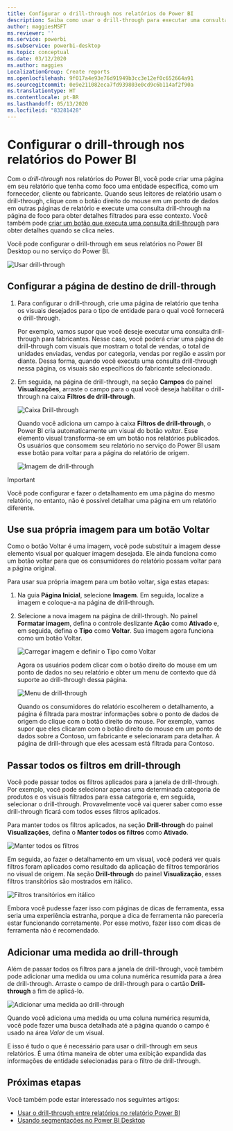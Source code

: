 ```yaml
---
title: Configurar o drill-through nos relatórios do Power BI
description: Saiba como usar o drill-through para executar uma consulta drill down nos dados em uma nova página de relatório nos relatórios do Power BI
author: maggiesMSFT
ms.reviewer: ''
ms.service: powerbi
ms.subservice: powerbi-desktop
ms.topic: conceptual
ms.date: 03/12/2020
ms.author: maggies
LocalizationGroup: Create reports
ms.openlocfilehash: 9f017a4e93e76d91949b3cc3e12ef0c652664a91
ms.sourcegitcommit: 0e9e211082eca7fd939803e0cd9c6b114af2f90a
ms.translationtype: HT
ms.contentlocale: pt-BR
ms.lasthandoff: 05/13/2020
ms.locfileid: "83281428"
---
```

# <a name="set-up-drill-through-in-power-bi-reports"></a>Configurar o drill-through nos relatórios do Power BI
Com o *drill-through* nos relatórios do Power BI, você pode criar uma página em seu relatório que tenha como foco uma entidade específica, como um fornecedor, cliente ou fabricante. Quando seus leitores de relatório usam o drill-through, clique com o botão direito do mouse em um ponto de dados em outras páginas de relatório e execute uma consulta drill-through na página de foco para obter detalhes filtrados para esse contexto. Você também pode [criar um botão que executa uma consulta drill-through](desktop-drill-through-buttons.md) para obter detalhes quando se clica neles.

Você pode configurar o drill-through em seus relatórios no Power BI Desktop ou no serviço do Power BI.

![Usar drill-through](media/desktop-drillthrough/power-bi-drill-through-right-click.png)

## <a name="set-up-the-drill-through-destination-page"></a>Configurar a página de destino de drill-through
1. Para configurar o drill-through, crie uma página de relatório que tenha os visuais desejados para o tipo de entidade para o qual você fornecerá o drill-through. 

    Por exemplo, vamos supor que você deseje executar uma consulta drill-through para fabricantes. Nesse caso, você poderá criar uma página de drill-through com visuais que mostram o total de vendas, o total de unidades enviadas, vendas por categoria, vendas por região e assim por diante. Dessa forma, quando você executa uma consulta drill-through nessa página, os visuais são específicos do fabricante selecionado.

2. Em seguida, na página de drill-through, na seção **Campos** do painel **Visualizações**, arraste o campo para o qual você deseja habilitar o drill-through na caixa **Filtros de drill-through**.

    ![Caixa Drill-through](media/desktop-drillthrough/drillthrough_02.png)

    Quando você adiciona um campo à caixa **Filtros de drill-through**, o Power BI cria automaticamente um visual do botão *voltar*. Esse elemento visual transforma-se em um botão nos relatórios publicados. Os usuários que consomem seu relatório no serviço do Power BI usam esse botão para voltar para a página do relatório de origem.

    ![Imagem de drill-through](media/desktop-drillthrough/drillthrough_03.png)

> [!IMPORTANT]
> Você pode configurar e fazer o detalhamento em uma página do mesmo relatório, no entanto, não é possível detalhar uma página em um relatório diferente.  



## <a name="use-your-own-image-for-a-back-button"></a>Use sua própria imagem para um botão Voltar    
 Como o botão Voltar é uma imagem, você pode substituir a imagem desse elemento visual por qualquer imagem desejada. Ele ainda funciona como um botão voltar para que os consumidores do relatório possam voltar para a página original. 

Para usar sua própria imagem para um botão voltar, siga estas etapas:

1. Na guia **Página Inicial**, selecione **Imagem**. Em seguida, localize a imagem e coloque-a na página de drill-through.

2. Selecione a nova imagem na página de drill-through. No painel **Formatar imagem**, defina o controle deslizante **Ação** como **Ativado** e, em seguida, defina o **Tipo** como **Voltar**. Sua imagem agora funciona como um botão Voltar.

    ![Carregar imagem e definir o Tipo como Voltar](media/desktop-drillthrough/drillthrough_05.png)

    
     Agora os usuários podem clicar com o botão direito do mouse em um ponto de dados no seu relatório e obter um menu de contexto que dá suporte ao drill-through dessa página. 

    ![Menu de drill-through](media/desktop-drillthrough/drillthrough_04.png)

    Quando os consumidores do relatório escolherem o detalhamento, a página é filtrada para mostrar informações sobre o ponto de dados de origem do clique com o botão direito do mouse. Por exemplo, vamos supor que eles clicaram com o botão direito do mouse em um ponto de dados sobre a Contoso, um fabricante e selecionaram para detalhar. A página de drill-through que eles acessam está filtrada para Contoso.

## <a name="pass-all-filters-in-drill-through"></a>Passar todos os filtros em drill-through

Você pode passar todos os filtros aplicados para a janela de drill-through. Por exemplo, você pode selecionar apenas uma determinada categoria de produtos e os visuais filtrados para essa categoria e, em seguida, selecionar o drill-through. Provavelmente você vai querer saber como esse drill-through ficará com todos esses filtros aplicados.

Para manter todos os filtros aplicados, na seção **Drill-through** do painel **Visualizações**, defina o **Manter todos os filtros** como **Ativado**. 

![Manter todos os filtros](media/desktop-drillthrough/drillthrough_06.png)

Em seguida, ao fazer o detalhamento em um visual, você poderá ver quais filtros foram aplicados como resultado da aplicação de filtros temporários no visual de origem. Na seção **Drill-through** do painel **Visualização**, esses filtros transitórios são mostrados em itálico. 

![Filtros transitórios em itálico](media/desktop-drillthrough/drillthrough_07.png)

Embora você pudesse fazer isso com páginas de dicas de ferramenta, essa seria uma experiência estranha, porque a dica de ferramenta não pareceria estar funcionando corretamente. Por esse motivo, fazer isso com dicas de ferramenta não é recomendado.

## <a name="add-a-measure-to-drill-through"></a>Adicionar uma medida ao drill-through

Além de passar todos os filtros para a janela de drill-through, você também pode adicionar uma medida ou uma coluna numérica resumida para a área de drill-through. Arraste o campo de drill-through para o cartão **Drill-through** a fim de aplicá-lo. 

![Adicionar uma medida ao drill-through](media/desktop-drillthrough/drillthrough_08.png)

Quando você adiciona uma medida ou uma coluna numérica resumida, você pode fazer uma busca detalhada até a página quando o campo é usado na área *Valor* de um visual.

E isso é tudo o que é necessário para usar o drill-through em seus relatórios. É uma ótima maneira de obter uma exibição expandida das informações de entidade selecionadas para o filtro de drill-through.

## <a name="next-steps"></a>Próximas etapas

Você também pode estar interessado nos seguintes artigos:

* [Usar o drill-through entre relatórios no relatório Power BI](desktop-cross-report-drill-through.md)
* [Usando segmentações no Power BI Desktop](../visuals/power-bi-visualization-slicers.md)
